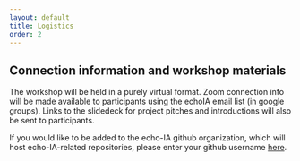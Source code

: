 ```yaml
---
layout: default
title: Logistics
order: 2
---
```


## Connection information and workshop materials

The workshop will be held in a purely virtual format. Zoom connection info will be made available to participants using the echoIA email list (in google groups). Links to the slidedeck for project pitches and introductions will also be sent to participants.

If you would like to be added to the echo-IA github organization, which will host echo-IA-related repositories, please enter your github username [here](https://forms.gle/i44GjtfSNJ7YUWjK6).
